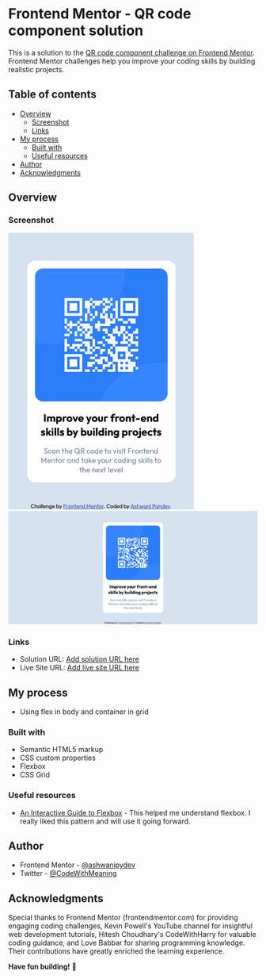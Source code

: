# Frontend Mentor - QR code component solution

This is a solution to the [QR code component challenge on Frontend Mentor](https://www.frontendmentor.io/challenges/qr-code-component-iux_sIO_H). Frontend Mentor challenges help you improve your coding skills by building realistic projects. 

## Table of contents

- [Overview](#overview)
  - [Screenshot](#screenshot)
  - [Links](#links)
- [My process](#my-process)
  - [Built with](#built-with)
  - [Useful resources](#useful-resources)
- [Author](#author)
- [Acknowledgments](#acknowledgments)



## Overview

### Screenshot

![](./design/Screen_Shot_mobile_design.png)
![](./design/Screen_Shot_desktop_design.png)





### Links

- Solution URL: [Add solution URL here](https://your-solution-url.com)
- Live Site URL: [Add live site URL here](https://your-live-site-url.com)

## My process
- Using flex in body and container in grid

### Built with

- Semantic HTML5 markup
- CSS custom properties
- Flexbox
- CSS Grid

### Useful resources

- [An Interactive Guide to Flexbox](https://www.joshwcomeau.com/css/interactive-guide-to-flexbox/) - This helped me understand flexbox. I really liked this pattern and will use it going forward.

## Author

- Frontend Mentor - [@ashwanipydev](https://www.frontendmentor.io/profile/ashwanipydev)
- Twitter - [@CodeWithMeaning](https://twitter.com/CodeWithMeaning)



## Acknowledgments

Special thanks to Frontend Mentor (frontendmentor.com) for providing engaging coding challenges, Kevin Powell's YouTube channel for insightful web development tutorials, Hitesh Choudhary's CodeWithHarry for valuable coding guidance, and Love Babbar for sharing programming knowledge. Their contributions have greatly enriched the learning experience.

**Have fun building!** 🚀

